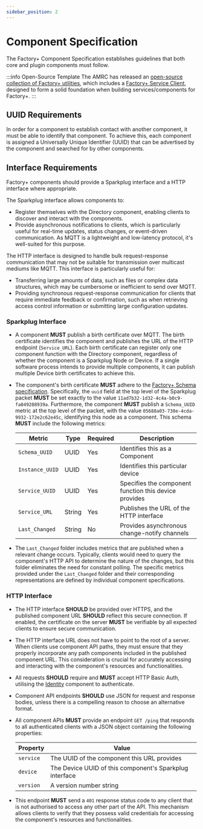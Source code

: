 ```yaml
---
sidebar_position: 2
---
```


# Component Specification

The Factory+ Component Specification establishes guidelines that both core and plugin components must follow.

:::info Open-Source Template
The AMRC has released an [open-source collection of Factory+ utilities](https://github.com/AMRC-FactoryPlus/utilities), which includes a [Factory+ Service Client](https://github.com/AMRC-FactoryPlus/utilities/blob/main/docs/service-client.md), designed to form a solid foundation when building services/components for Factory+.
:::

## UUID Requirements

In order for a component to establish contact with another component, it must be able to identify that component. To achieve this, each component is assigned a Universally Unique Identifier (UUID) that can be advertised by the component and searched for by other components.

## Interface Requirements

Factory+ components should provide a Sparkplug interface and a HTTP interface where appropriate.

The Sparkplug interface allows components to:
- Register themselves with the Directory component, enabling clients to discover and interact with the components.
- Provide asynchronous notifications to clients, which is particularly useful for real-time updates, status changes, or event-driven communication. As MQTT is a lightweight and low-latency protocol, it's well-suited for this purpose.

The HTTP interface is designed to handle bulk request-response communication that may not be suitable for transmission over multicast mediums like MQTT. This interface is particularly useful for:
- Transferring large amounts of data, such as files or complex data structures, which may be cumbersome or inefficient to send over MQTT.
- Providing synchronous request-response communication for clients that require immediate feedback or confirmation, such as when retrieving access control information or submitting large configuration updates.

### Sparkplug Interface

* A component **MUST** publish a birth certificate over MQTT. The birth certificate identifies the component and publishes the URL of the HTTP endpoint (`Service_URL`). Each birth certificate can register only one component function with the Directory component, regardless of whether the component is a Sparkplug Node or Device. If a single software process intends to provide multiple components, it can publish multiple Device birth certificates to achieve this.

* The component's birth certificate **MUST** adhere to the [Factory+ Schema specification](/docs/schemas). Specifically, the `uuid` field at the top level of the Sparkplug packet **MUST** be set exactly to the value `11ad7b32-1d32-4c4a-b0c9-fa049208939a`. Furthermore, the component **MUST** publish a `Schema_UUID` metric at the top level of the packet, with the value `05688a03-730e-4cda-9932-172e2c62e45c`, identifying this node as a component. This schema **MUST** include the following metrics:

  | Metric          | Type   | Required | Description                                           |
  |-----------------|--------|----------|-------------------------------------------------------|
  | `Schema_UUID`   | UUID   | Yes      | Identifies this as a Component                        |
  | `Instance_UUID` | UUID   | Yes      | Identifies this particular device                     |
  | `Service_UUID`  | UUID   | Yes      | Specifies the component function this device provides |
  | `Service_URL`   | String | Yes      | Publishes the URL of the HTTP interface               |
  | `Last_Changed`  | String | No       | Provides asynchronous change-notify channels          |

* The `Last_Changed` folder includes metrics that are published when a relevant change occurs. Typically, clients would need to query the component's HTTP API to determine the nature of the changes, but this folder eliminates the need for constant polling. The specific metrics provided under the `Last_Changed` folder and their corresponding representations are defined by individual component specifications.

### HTTP Interface

* The HTTP interface **SHOULD** be provided over HTTPS, and the published component URL **SHOULD** reflect this secure connection. If enabled, the certificate on the server **MUST** be verifiable by all expected clients to ensure secure communication.

* The HTTP interface URL does not have to point to the root of a server. When clients use component API paths, they must ensure that they properly incorporate any path components included in the published component URL. This consideration is crucial for accurately accessing and interacting with the component's resources and functionalities.

* All requests **SHOULD** require and **MUST** accept HTTP Basic Auth, utilising the [Identity](/docs/framework-components/core-components/identity) component to authenticate.

* Component API endpoints **SHOULD** use JSON for request and response bodies, unless there is a compelling reason to choose an alternative format.

* All component APIs **MUST** provide an endpoint `GET /ping` that responds to all authenticated clients with a JSON object containing the following properties:

  | Property  | Value                                                   |
  |-----------|---------------------------------------------------------|
  | `service` | The UUID of the component this URL provides             |
  | `device`  | The Device UUID of this component's Sparkplug interface |
  | `version` | A version number string                                 |

* This endpoint **MUST** send a `401` response status code to any client that is not authorised to access any other part of the API. This mechanism allows clients to verify that they possess valid credentials for accessing the component's resources and functionalities.
